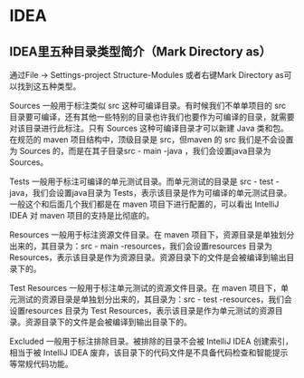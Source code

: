 # IDEA
## IDEA里五种目录类型简介（Mark Directory as）
通过File  -> Settings-project Structure-Modules 或者右键Mark Directory as可以找到这五种类型。

Sources 一般用于标注类似 src 这种可编译目录。有时候我们不单单项目的 src 目录要可编译，还有其他一些特别的目录也许我们也要作为可编译的目录，就需要对该目录进行此标注。只有 Sources 这种可编译目录才可以新建 Java 类和包。在规范的 maven 项目结构中，顶级目录是 src，但maven 的 src 我们是不会设置为 Sources 的，而是在其子目录src - main -java ，我们会设置java目录为 Sources。

Tests 一般用于标注可编译的单元测试目录。而单元测试的目录是 src - test - java，我们会设置java目录为 Tests，表示该目录是作为可编译的单元测试目录。一般这个和后面几个我们都是在 maven 项目下进行配置的，可以看出 IntelliJ IDEA 对 maven 项目的支持是比彻底的。

Resources 一般用于标注资源文件目录。在 maven 项目下，资源目录是单独划分出来的，其目录为：src - main -resources，我们会设置resources 目录为 Resources，表示该目录是作为资源目录。资源目录下的文件是会被编译到输出目录下的。

Test Resources 一般用于标注单元测试的资源文件目录。在 maven 项目下，单元测试的资源目录是单独划分出来的，其目录为：src - test -resources，我们会设置resources 目录为 Test Resources，表示该目录是作为单元测试的资源目录。资源目录下的文件是会被编译到输出目录下的。

Excluded 一般用于标注排除目录。被排除的目录不会被 IntelliJ IDEA 创建索引，相当于被 IntelliJ IDEA 废弃，该目录下的代码文件是不具备代码检查和智能提示等常规代码功能。